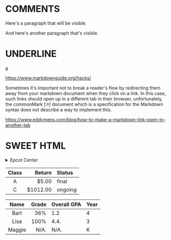 # COMMENTS
Here's a paragraph that will be visible.

[This is a comment that will be hidden.]: # 

And here's another paragraph that's visible.



# UNDERLINE
<ins>a</ins>



https://www.markdownguide.org/hacks/


Sometimes it's important not to break a reader's flow by redirecting them away from your markdown document when they click on a link. In this case, such links should open up in a different tab in their browser, unfortunately, the commonMark [↗] document which is a specification for the Markdown syntax does not describe a way to implement this.

https://www.eddymens.com/blog/how-to-make-a-markdown-link-open-in-another-tab




# SWEET HTML

<details>
  <summary>Epcot Center</summary>
  <p>Epcot is a theme park at Walt Disney World Resort featuring exciting attractions, international pavilions, award-winning fireworks and seasonal special events.</p>
</details>


|Class |Return   |Status  |
|:----:|--------:|:-------|
| A    |    $5.00| final  |
| C    | $1012.00| ongoing|


|Name     |Grade    |Overall GPA |Year 
|:-------:|--------:|:-----------|:---
| Bart    | 36%     | 1.2        | 4
| Lisa    | 100%    | 4.4.       | 3
| Maggie  | N/A.    | N/A.       | K